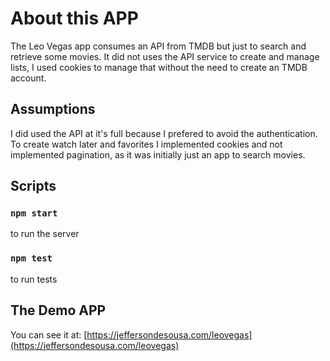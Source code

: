 # About this APP

The Leo Vegas app consumes an API from TMDB but just to search and retrieve some movies. It did not uses the API service to create and manage lists, I used cookies to manage that without the need to create an TMDB account.

## Assumptions

I did used the API at it's full because I prefered to avoid the authentication. To create watch later and favorites I implemented cookies and not implemented pagination, as it was initially just an app to search movies.

## Scripts

### `npm start`
to run the server

### `npm test`
to run tests

## The Demo APP

You can see it at: [https://jeffersondesousa.com/leovegas](https://jeffersondesousa.com/leovegas)

